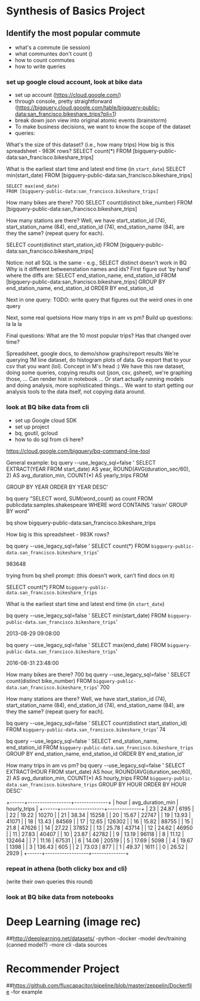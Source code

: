 
# Synthesis of Basics Project
## Identify the most popular commute
- what's a commute (ie session)
- what communtes don't count ()
- how to count commutes
- how to write queries


### set up google cloud account, look at bike data
  - set up account (https://cloud.google.com/)
  - through console, pretty straightforward (https://bigquery.cloud.google.com/table/bigquery-public-data:san_francisco.bikeshare_trips?pli=1)
  - break down json view into original atomic events (brainstorm)
  - To make business decisions, we want to know the scope of the dataset
  - queries:
  
  What's the size of this dataset? (i.e., how many trips) How big is this spreadsheet - 983K rows?
    SELECT count(*)
    FROM [bigquery-public-data:san_francisco.bikeshare_trips]

  What is the earliest start time and latest end time (in `start_date`)
    SELECT min(start_date)
    FROM [bigquery-public-data:san_francisco.bikeshare_trips]

    SELECT max(end_date)
    FROM [bigquery-public-data:san_francisco.bikeshare_trips]

  How many bikes are there? 700
  SELECT count(distinct bike_number)
  FROM [bigquery-public-data:san_francisco.bikeshare_trips]

  How many stations are there? Well, we have start_station_id (74), start_station_name (84), end_station_id (74), end_station_name (84), are they the same? (repeat query for each). 
  
  SELECT count(distinct start_station_id)
  FROM [bigquery-public-data:san_francisco.bikeshare_trips]

  Notice: not all SQL is the same - e.g., SELECT distinct <variable> doesn't work in BQ
  Why is it different betweenstation names and ids? 
  First figure out 'by hand' where the diffs are:
  SELECT end_station_name, end_station_id
  FROM [bigquery-public-data:san_francisco.bikeshare_trips]
  GROUP BY end_station_name, end_station_id
  ORDER BY end_station_id

  Next in one query:
  TODO: write query that figures out the weird ones in one query

Next, some real quetsions
How many trips in am vs pm?
Build up questions: 
la
la
la



Final questions: 
What are the 10 most popular trips?
Has that changed over time?

Spreadsheet, google docs, to demo/show graphs/report results
We're querying 1M line dataset, do histogram plots of data. 
Go export that to your csv that you want (lol).
Concept in M's head :) We have this raw dataset, doing some queries, copying results out (json, csv, gsheet), we're graphing those, ...
Can render hist in notebook ...
Or start actually running models and doing analysis, more sophisticated things...
We want to start getting our analysis tools to the data itself, not copying data around.





### look at BQ bike data from cli
  - set up Google cloud SDK
  - set up project
  - bq, gsutil, gcloud
  - how to do sql from cli here?

  https://cloud.google.com/bigquery/bq-command-line-tool


General example:
  bq query --use_legacy_sql=false '
SELECT
  EXTRACT(YEAR FROM start_date) AS year,
  ROUND(AVG(duration_sec/60), 2) AS avg_duration_min,
  COUNT(*) AS yearly_trips
FROM
  
GROUP BY
  YEAR
ORDER BY
  YEAR DESC'


bq query "SELECT word, SUM(word_count) as count FROM publicdata:samples.shakespeare WHERE word CONTAINS 'raisin' GROUP BY word"

bq show bigquery-public-data:san_francisco.bikeshare_trips


How big is this spreadsheet - 983K rows?

bq query --use_legacy_sql=false '
    SELECT count(*)
    FROM
       `bigquery-public-data.san_francisco.bikeshare_trips`'

983648

trying from bq shell prompt: (this doesn't work, can't find docs on it)

SELECT count(*) FROM `bigquery-public-data.san_francisco.bikeshare_trips`

What is the earliest start time and latest end time (in `start_date`)

bq query --use_legacy_sql=false '
    SELECT min(start_date)
    FROM
       `bigquery-public-data.san_francisco.bikeshare_trips`'

2013-08-29 09:08:00 

bq query --use_legacy_sql=false '
    SELECT max(end_date)
    FROM
       `bigquery-public-data.san_francisco.bikeshare_trips`'

2016-08-31 23:48:00

  How many bikes are there? 700 
bq query --use_legacy_sql=false '
    SELECT count(distinct bike_number)
    FROM
       `bigquery-public-data.san_francisco.bikeshare_trips`'
700

  How many stations are there? Well, we have start_station_id (74), start_station_name (84), end_station_id (74), end_station_name (84), are they the same? (repeat query for each). 
  
bq query --use_legacy_sql=false '
    SELECT count(distinct start_station_id)
    FROM
       `bigquery-public-data.san_francisco.bikeshare_trips`'
74

bq query --use_legacy_sql=false '
  SELECT end_station_name, end_station_id
  FROM 
      `bigquery-public-data.san_francisco.bikeshare_trips`
  GROUP BY end_station_name, end_station_id
  ORDER BY end_station_id'

How many trips in am vs pm?
bq query --use_legacy_sql=false '
SELECT
  EXTRACT(HOUR FROM start_date) AS hour,
  ROUND(AVG(duration_sec/60), 2) AS avg_duration_min,
  COUNT(*) AS hourly_trips
FROM
  `bigquery-public-data.san_francisco.bikeshare_trips`
GROUP BY
  HOUR
ORDER BY
  HOUR DESC'

+------+------------------+--------------+
| hour | avg_duration_min | hourly_trips |
+------+------------------+--------------+
|   23 |            24.87 |         6195 |
|   22 |            19.22 |        10270 |
|   21 |            38.34 |        15258 |
|   20 |            15.67 |        22747 |
|   19 |            13.93 |        41071 |
|   18 |            13.43 |        84569 |
|   17 |            12.65 |       126302 |
|   16 |            15.82 |        88755 |
|   15 |             21.8 |        47626 |
|   14 |            27.22 |        37852 |
|   13 |            25.78 |        43714 |
|   12 |            24.62 |        46950 |
|   11 |            27.83 |        40407 |
|   10 |            23.87 |        42782 |
|    9 |            13.19 |        96118 |
|    8 |            11.12 |       132464 |
|    7 |            11.16 |        67531 |
|    6 |            14.06 |        20519 |
|    5 |            17.69 |         5098 |
|    4 |            19.67 |         1398 |
|    3 |           136.43 |          605 |
|    2 |            73.03 |          877 |
|    1 |            49.37 |         1611 |
|    0 |            26.52 |         2929 |
+------+------------------+--------------+




### repeat in athena (both clicky box and cli)
(write their own queries this round)

### look at BQ bike data from notebooks


# Deep Learning (image rec)
##http://deeplearning.net/datasets/
-python
-docker
-model dev/training (canned model?)
-more cli
-data sources

# Recommender Project
##https://github.com/fluxcapacitor/pipeline/blob/master/zeppelin/Dockerfile
-for example
